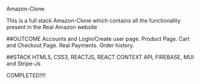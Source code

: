 Amazon-Clone

This is a full stack Amazon-Clone which contains all the functionality present in the Real Amazon website

##OUTCOME
Accounts and Login/Create user page.
Product Page.
Cart and Checkout Page.
Real Payments.
Order history.

##STACK
HTML5, CSS3, REACTJS, REACT CONTEXT API, FIREBASE, MUI and Stripe-Js

COMPLETED!!!!

